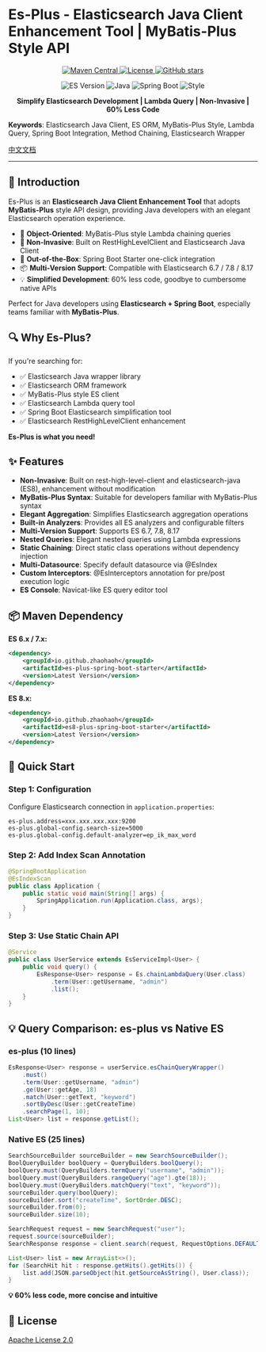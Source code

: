 # Es-Plus - Elasticsearch Java Client Enhancement Tool | MyBatis-Plus Style API

<p align="center">
  <a href="https://search.maven.org/artifact/io.github.zhaohaoh/es-plus-spring-boot-starter">
    <img src="https://img.shields.io/maven-central/v/io.github.zhaohaoh/es-plus-spring-boot-starter.svg?label=Maven%20Central" alt="Maven Central">
  </a>
  <a href="https://www.apache.org/licenses/LICENSE-2.0">
    <img src="https://img.shields.io/badge/License-Apache%202.0-blue.svg" alt="License">
  </a>
  <a href="https://github.com/zhaohaoh/es-plus">
    <img src="https://img.shields.io/github/stars/zhaohaoh/es-plus.svg?style=social" alt="GitHub stars">
  </a>
</p>

<p align="center">
  <img src="https://img.shields.io/badge/Elasticsearch-6.x%20%7C%207.x%20%7C%208.x-blue" alt="ES Version">
  <img src="https://img.shields.io/badge/Java-8%2B-orange" alt="Java">
  <img src="https://img.shields.io/badge/Spring%20Boot-2.x%20%7C%203.x-green" alt="Spring Boot">
  <img src="https://img.shields.io/badge/Style-MyBatis--Plus-yellowgreen" alt="Style">
</p>

<p align="center">
  <strong>Simplify Elasticsearch Development | Lambda Query | Non-Invasive | 60% Less Code</strong>
</p>

**Keywords**: Elasticsearch Java Client, ES ORM, MyBatis-Plus Style, Lambda Query, Spring Boot Integration, Method Chaining, Elasticsearch Wrapper

[中文文档](README.md)

---

## 📖 Introduction

Es-Plus is an **Elasticsearch Java Client Enhancement Tool** that adopts **MyBatis-Plus** style API design, providing Java developers with an elegant Elasticsearch operation experience.

- 🎯 **Object-Oriented**: MyBatis-Plus style Lambda chaining queries
- 🚀 **Non-Invasive**: Built on RestHighLevelClient and Elasticsearch Java Client
- 🔧 **Out-of-the-Box**: Spring Boot Starter one-click integration
- 📦 **Multi-Version Support**: Compatible with Elasticsearch 6.7 / 7.8 / 8.17
- 💡 **Simplified Development**: 60% less code, goodbye to cumbersome native APIs

Perfect for Java developers using **Elasticsearch + Spring Boot**, especially teams familiar with **MyBatis-Plus**.

## 🔍 Why Es-Plus?

If you're searching for:
- ✅ Elasticsearch Java wrapper library
- ✅ Elasticsearch ORM framework
- ✅ MyBatis-Plus style ES client
- ✅ Elasticsearch Lambda query tool
- ✅ Spring Boot Elasticsearch simplification tool
- ✅ Elasticsearch RestHighLevelClient enhancement

**Es-Plus is what you need!**

## ✨ Features

- **Non-Invasive**: Built on rest-high-level-client and elasticsearch-java (ES8), enhancement without modification
- **MyBatis-Plus Syntax**: Suitable for developers familiar with MyBatis-Plus syntax
- **Elegant Aggregation**: Simplifies Elasticsearch aggregation operations
- **Built-in Analyzers**: Provides all ES analyzers and configurable filters
- **Multi-Version Support**: Supports ES 6.7, 7.8, 8.17
- **Nested Queries**: Elegant nested queries using Lambda expressions
- **Static Chaining**: Direct static class operations without dependency injection
- **Multi-Datasource**: Specify default datasource via @EsIndex
- **Custom Interceptors**: @EsInterceptors annotation for pre/post execution logic
- **ES Console**: Navicat-like ES query editor tool

## 📦 Maven Dependency

**ES 6.x / 7.x:**
```xml
<dependency>
    <groupId>io.github.zhaohaoh</groupId>
    <artifactId>es-plus-spring-boot-starter</artifactId>
    <version>Latest Version</version>
</dependency>
```

**ES 8.x:**
```xml
<dependency>
    <groupId>io.github.zhaohaoh</groupId>
    <artifactId>es8-plus-spring-boot-starter</artifactId>
    <version>Latest Version</version>
</dependency>
```

## 🚀 Quick Start

### Step 1: Configuration

Configure Elasticsearch connection in `application.properties`:

```properties
es-plus.address=xxx.xxx.xxx.xxx:9200
es-plus.global-config.search-size=5000
es-plus.global-config.default-analyzer=ep_ik_max_word
```

### Step 2: Add Index Scan Annotation

```java
@SpringBootApplication
@EsIndexScan
public class Application {
    public static void main(String[] args) {
        SpringApplication.run(Application.class, args);
    }
}
```

### Step 3: Use Static Chain API

```java
@Service
public class UserService extends EsServiceImpl<User> {
    public void query() {
        EsResponse<User> response = Es.chainLambdaQuery(User.class)
            .term(User::getUsername, "admin")
            .list();
    }
}
```

## 💡 Query Comparison: es-plus vs Native ES

### es-plus (10 lines)
```java
EsResponse<User> response = userService.esChainQueryWrapper()
    .must()
    .term(User::getUsername, "admin")
    .ge(User::getAge, 18)
    .match(User::getText, "keyword")
    .sortByDesc(User::getCreateTime)
    .searchPage(1, 10);
List<User> list = response.getList();
```

### Native ES (25 lines)
```java
SearchSourceBuilder sourceBuilder = new SearchSourceBuilder();
BoolQueryBuilder boolQuery = QueryBuilders.boolQuery();
boolQuery.must(QueryBuilders.termQuery("username", "admin"));
boolQuery.must(QueryBuilders.rangeQuery("age").gte(18));
boolQuery.must(QueryBuilders.matchQuery("text", "keyword"));
sourceBuilder.query(boolQuery);
sourceBuilder.sort("createTime", SortOrder.DESC);
sourceBuilder.from(0);
sourceBuilder.size(10);

SearchRequest request = new SearchRequest("user");
request.source(sourceBuilder);
SearchResponse response = client.search(request, RequestOptions.DEFAULT);

List<User> list = new ArrayList<>();
for (SearchHit hit : response.getHits().getHits()) {
    list.add(JSON.parseObject(hit.getSourceAsString(), User.class));
}
```

**💡 60% less code, more concise and intuitive**

## 📄 License

[Apache License 2.0](https://www.apache.org/licenses/LICENSE-2.0)